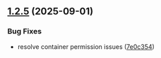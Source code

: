 ## [1.2.5](https://github.com/fabricekrebs/demo-webapp/compare/v1.2.4...v1.2.5) (2025-09-01)


### Bug Fixes

* resolve container permission issues ([7e0c354](https://github.com/fabricekrebs/demo-webapp/commit/7e0c3548f3e62f4e917f4898f38406410a36a74f))
